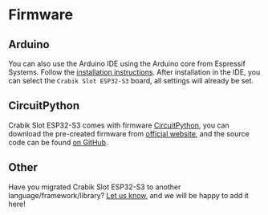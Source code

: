 # Firmware

## Arduino

You can also use the Arduino IDE using the Arduino core from Espressif Systems. Follow the [installation instructions](https://docs.espressif.com/projects/arduino-esp32/en/latest/installing.html). After installation in the IDE, you can select the `Crabik Slot ESP32-S3` board, all settings will already be set.

## CircuitPython

Crabik Slot ESP32-S3 comes with firmware [CircuitPython](https://circuitpython.org/), you can download the pre-created firmware from [official website](https://link), and the source code can be found [on GitHub](https://link).

<!-- TODO -->
<!-- 
## ESP-IDF

## Rust (esp-hal) -->

## Other

Have you migrated Crabik Slot ESP32-S3 to another language/framework/library? [Let us know](https://link), and we will be happy to add it here!